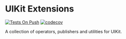 # UIKit Extensions

[![Tests On Push](https://github.com/dsk1306/uikitExtensions/actions/workflows/tests-on-push.yml/badge.svg?branch=dev&event=push)](https://github.com/dsk1306/uikitExtensions/actions/workflows/tests-on-push.yml)
[![codecov](https://codecov.io/gh/dsk1306/uikitExtensions/branch/dev/graph/badge.svg?token=wOhlhFywjH)](https://codecov.io/gh/dsk1306/uikitExtensions)

A collection of operators, publishers and utilities for UIKit.
